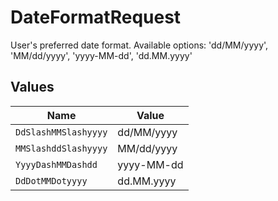 # DateFormatRequest

User's preferred date format. Available options: 'dd/MM/yyyy', 'MM/dd/yyyy', 'yyyy-MM-dd', 'dd.MM.yyyy'


## Values

| Name                 | Value                |
| -------------------- | -------------------- |
| `DdSlashMMSlashyyyy` | dd/MM/yyyy           |
| `MMSlashddSlashyyyy` | MM/dd/yyyy           |
| `YyyyDashMMDashdd`   | yyyy-MM-dd           |
| `DdDotMMDotyyyy`     | dd.MM.yyyy           |